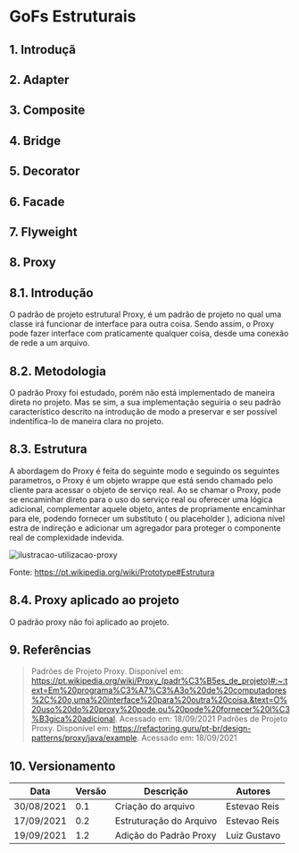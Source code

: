 # GoFs Estruturais
## 1. Introduçã
## 2. Adapter 
## 3. Composite 
## 4. Bridge 
## 5. Decorator 
## 6. Facade 
## 7. Flyweight 
## 8. Proxy 

## 8.1. Introdução

O padrão de projeto estrutural Proxy, é um padrão de projeto no qual uma classe irá funcionar de interface para outra coisa. Sendo assim, o Proxy pode fazer interface com praticamente qualquer coisa, desde uma conexão de rede a um arquivo.

## 8.2. Metodologia

 O padrão Proxy foi estudado, porém não está implementado de maneira direta no projeto. Mas se sim, a sua implementação seguiria o seu padrão característico descrito na introdução de modo a preservar e ser possível indentífica-lo de maneira clara no projeto.

## 8.3. Estrutura

A abordagem do Proxy é feita do seguinte modo e seguindo os seguintes parametros, o Proxy é um objeto wrappe que está sendo chamado pelo cliente para acessar o objeto de serviço real. Ao se chamar o Proxy, pode se encaminhar direto para o uso do serviço real ou oferecer uma lógica adicional, complementar aquele objeto, antes de propriamente encaminhar para ele, podendo fornecer um substituto ( ou placeholder ), adiciona nível estra de indireção e adicionar um agregador para proteger o componente real de complexidade indevida. 

![ilustracao-utilizacao-proxy](https://user-images.githubusercontent.com/82710878/133911984-fe0ee114-3a83-4a03-8a7d-28dc27c3ad4c.png)

Fonte: https://pt.wikipedia.org/wiki/Prototype#Estrutura

## 8.4. Proxy aplicado ao projeto

O padrão proxy não foi aplicado ao projeto.

## 9. Referências

> Padrões de Projeto Proxy. Disponível em: https://pt.wikipedia.org/wiki/Proxy_(padr%C3%B5es_de_projeto)#:~:text=Em%20programa%C3%A7%C3%A3o%20de%20computadores%2C%20o,uma%20interface%20para%20outra%20coisa.&text=O%20uso%20do%20proxy%20pode,ou%20pode%20fornecer%20l%C3%B3gica%20adicional.  Acessado em: 18/09/2021
> Padrões de Projeto Proxy. Disponível em: https://refactoring.guru/pt-br/design-patterns/proxy/java/example.  Acessado em: 18/09/2021

## 10. Versionamento 


| Data       | Versão | Descrição         | Autores       | 
| ---------- | ------ | ----------------- | ------------- | 
| 30/08/2021 | 0.1    | Criação do arquivo| Estevao Reis  |
| 17/09/2021 | 0.2    | Estruturação do Arquivo| Estevao Reis |
| 19/09/2021 | 1.2    | Adição do Padrão Proxy| Luiz Gustavo  |              |
